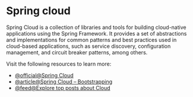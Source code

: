 # Spring cloud

Spring Cloud is a collection of libraries and tools for building cloud-native applications using the Spring Framework. It provides a set of abstractions and implementations for common patterns and best practices used in cloud-based applications, such as service discovery, configuration management, and circuit breaker patterns, among others.

Visit the following resources to learn more:

- [@official@Spring Cloud](https://spring.io/projects/spring-cloud)
- [@article@Spring Cloud – Bootstrapping](https://www.baeldung.com/spring-cloud-bootstrapping)
- [@feed@Explore top posts about Cloud](https://app.daily.dev/tags/cloud?ref=roadmapsh)
